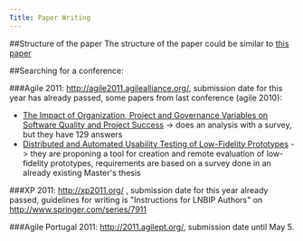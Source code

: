 ```yaml
---
Title: Paper Writing
---
```


##Structure of the paper
The structure of the paper could be similar to [this paper](http://scg.unibe.ch/wiki/projects/bachelorsprojects/Agility/interestingpaper2)

##Searching for a conference: 

###Agile 2011: http://agile2011.agilealliance.org/, submission date for this year has already passed, some papers from last conference (agile 2010):

- [The Impact of Organization, Project and Governance Variables on Software Quality and Project Success](http://eprints.ecs.soton.ac.uk/21290/2/Governance_Survey_Analysis.pdf) -> does an analysis with a survey, but they have 129 answers
- [Distributed and Automated Usability Testing of Low-Fidelity Prototypes](http://ebe.cpsc.ucalgary.ca/uploads/Publications/loproto.pdf) -> they are proponing a tool for creation and remote evaluation of low-fidelity prototypes, requirements are based on a survey done in an already existing Master's thesis

###XP 2011: http://xp2011.org/ , submission date for this year already passed, guidelines for writing is "Instructions for LNBIP Authors" on http://www.springer.com/series/7911

###Agile Portugal 2011: http://2011.agilept.org/, submission date until May 5.
